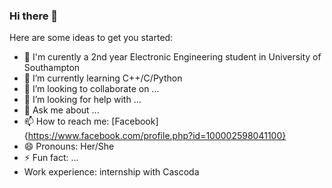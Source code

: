 ### Hi there 👋

Here are some ideas to get you started:

- 🔭 I'm  curently a 2nd year Electronic Engineering student in University of Southampton
- 🌱 I’m currently learning C++/C/Python
- 👯 I’m looking to collaborate on ...
- 🤔 I’m looking for help with ...
- 💬 Ask me about ...
- 📫 How to reach me: [Facebook]{https://www.facebook.com/profile.php?id=100002598041100}
- 😄 Pronouns: Her/She
- ⚡ Fun fact: ... 
- Work experience: internship with Cascoda

